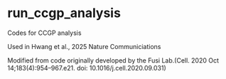 # run_ccgp_analysis
Codes for CCGP analysis

Used in Hwang et al., 2025 Nature Communiciations

Modified from code originally developed by the Fusi Lab.(Cell. 2020 Oct 14;183(4):954–967.e21. doi: 10.1016/j.cell.2020.09.031)
